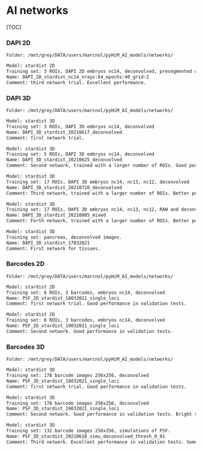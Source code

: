 # AI networks

[TOC]

### DAPI 2D

`Folder: /mnt/grey/DATA/users/marcnol/pyHiM_AI_models/networks/`

```sh
Model: stardist 2D
Training set: 3 ROIs, DAPI 2D embryos nc14, deconvolved, presegmented using image analysis.
Name: DAPI_2D_stardist_nc14_nrays:64_epochs:40_grid:2
Comment: third network trial. Excellent performance.
```



### DAPI 3D

`Folder: /mnt/grey/DATA/users/marcnol/pyHiM_AI_models/networks/`

```sh
Model: stardist 3D
Training set: 3 ROIs, DAPI 3D embryos nc14, deconvolved
Name: DAPI_3D_stardist_20210617_deconvolved
Comment: first network trial.

Model: stardist 3D
Training set: 5 ROIs, DAPI 3D embryos nc14, deconvolved
Name: DAPI_3D_stardist_20210625_deconvolved
Comment: Second network, trained with a larger number of ROIs. Good performance in validation tests.

Model: stardist 3D
Training set: 17 ROIs, DAPI 3D embryos nc14, nc13, nc12, deconvolved
Name: DAPI_3D_stardist_20210720_deconvolved
Comment: Third network, trained with a larger number of ROIs. Better performance than 0625.

Model: stardist 3D
Training set: 17 ROIs, DAPI 3D embryos nc14, nc13, nc12, RAW and deconvolved images.
Name: DAPI_3D_stardist_20210805_mixed
Comment: Forth network, trained with a larger number of ROIs. Better performance than 0625.

Model: stardist 3D
Training set: pancreas, deconvolved images.
Name: DAPI_3D_stardist_17032021
Comment: First network for tissues.
```



### Barcodes 2D

`Folder: /mnt/grey/DATA/users/marcnol/pyHiM_AI_models/networks/`

```sh
Model: stardist 2D
Training set: 6 ROIs, 3 barcodes, embryos nc14, deconvolved
Name: PSF_2D_stardist_18032021_single_loci
Comment: first network trial. Good performance in validation tests.

Model: stardist 2D
Training set: 6 ROIs, 3 barcodes, embryos nc14, deconvolved
Name: PSF_2D_stardist_19032021_single_loci
Comment: Second network. Good performance in validation tests.
```



### Barcodes 3D

`Folder: /mnt/grey/DATA/users/marcnol/pyHiM_AI_models/networks/`

```sh
Model: stardist 3D
Training set: 178 barcode images 256x256, deconvolved
Name: PSF_3D_stardist_18032021_single_loci
Comment: first network trial. Good performance in validation tests.

Model: stardist 3D
Training set: 178 barcode images 256x256, deconvolved
Name: PSF_3D_stardist_19032021_single_loci
Comment: Second network. Good performance in validation tests. Bright spots are sometimes not segmented properly.

Model: stardist 3D
Training set: 132 barcode images 256x256, simulations of PSF.
Name: PSF_3D_stardist_20210618_simu_deconvolved_thresh_0_01
Comment: Third network. Excellent performance in validation tests. Some bright spots are still not perfectly segmented (very low percentage).
```





